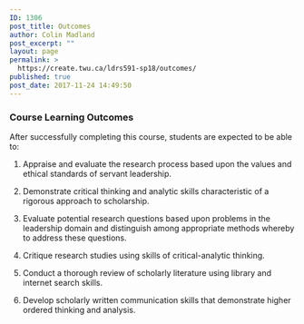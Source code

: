 ```yaml
---
ID: 1306
post_title: Outcomes
author: Colin Madland
post_excerpt: ""
layout: page
permalink: >
  https://create.twu.ca/ldrs591-sp18/outcomes/
published: true
post_date: 2017-11-24 14:49:50
---
```

### Course Learning Outcomes

After successfully completing this course, students are expected to be able to:

1. Appraise and evaluate the research process based upon the values and ethical standards of servant leadership.

2. Demonstrate critical thinking and analytic skills characteristic of a rigorous approach to scholarship.

3. Evaluate potential research questions based upon problems in the leadership domain and distinguish among appropriate methods whereby to address these questions.

4. Critique research studies using skills of critical-analytic thinking.

5. Conduct a thorough review of scholarly literature using library and internet search skills.

6. Develop scholarly written communication skills that demonstrate higher ordered thinking and analysis.